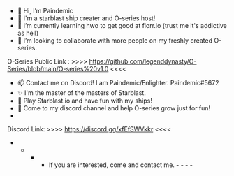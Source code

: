 - 👋 Hi, I’m Paindemic
- 👀 I'm a starblast ship creater and O-series host!
- 🌱 I’m currently learning hwo to get good at florr.io (trust me it's addictive as hell)
- 💞️ I’m looking to collaborate with more people on my freshly created O-series.

O-Series Public Link : >>>> https://github.com/legenddynasty/O-Series/blob/main/O-series%20v1.0 <<<<

- 📫 Contact me on Discord! I am Paindemic/Enlighter. Paindemic#5672
- ✨ I'm the master of the masters of Starblast.
- 🚢 Play Starblast.io and have fun with my ships!
- 📖 Come to my discord channel and help O-series grow just for fun! 
- 
Discord Link:     >>>> https://discord.gg/xfEfSWVkkr <<<<
- - - - If you are interested, come and contact me. - - - - 


<!---
legenddynasty/legenddynasty is a ✨ special ✨ repository because its `README.md` (this file) appears on your GitHub profile.
You can click the Preview link to take a look at your changes.
--->
